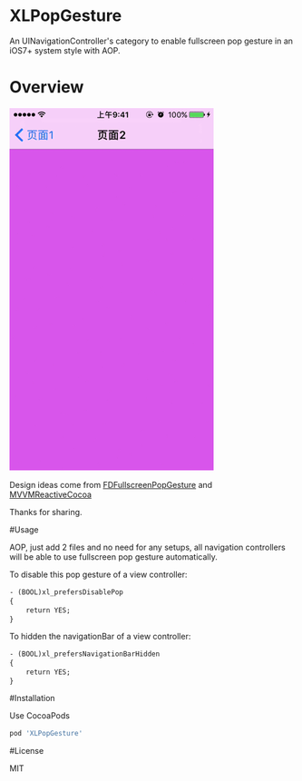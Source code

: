 # XLPopGesture
An UINavigationController's category to enable fullscreen pop gesture in an iOS7+ system style with AOP.

# Overview

![snapshot](/Snapshots/1.gif)

Design ideas come from [FDFullscreenPopGesture](https://github.com/forkingdog/FDFullscreenPopGesture) and [MVVMReactiveCocoa](https://github.com/leichunfeng/MVVMReactiveCocoa)

Thanks for sharing.

#Usage

AOP, just add 2 files and no need for any setups, all navigation controllers will be able to use fullscreen pop gesture automatically.

To disable this pop gesture of a view controller:

```objc
- (BOOL)xl_prefersDisablePop
{
    return YES;
}
```

To hidden the navigationBar of a view controller:

```objc
- (BOOL)xl_prefersNavigationBarHidden
{
    return YES;
}
```

#Installation

Use CocoaPods

```ruby
pod 'XLPopGesture'
```

#License

MIT